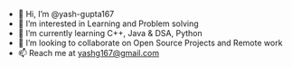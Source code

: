 - 👋 Hi, I’m @yash-gupta167
- 👀 I’m interested in Learning and Problem solving
- 🌱 I’m currently learning C++, Java & DSA, Python
- 💞️ I’m looking to collaborate on Open Source Projects and Remote work
- 📫 Reach me at yashg167@gmail.com


